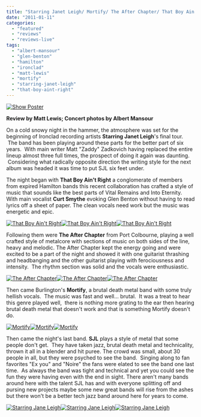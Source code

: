 ```yaml
---
title: "Starring Janet Leigh/ Mortify/ The After Chapter/ That Boy Ain't Right @ Absinthe, Hamilton ON, January 6, 2011"
date: "2011-01-11"
categories: 
  - "featured"
  - "reviews"
  - "reviews-live"
tags: 
  - "albert-mansour"
  - "glen-benton"
  - "hamilton"
  - "ironclad"
  - "matt-lewis"
  - "mortify"
  - "starring-janet-leigh"
  - "that-boy-aint-right"
---
```


[![](http://www.hellbound.ca/wp-content/uploads/2011/01/cover.jpg "Show Poster")](http://www.hellbound.ca/wp-content/uploads/2011/01/cover.jpg)

**Review by Matt Lewis; Concert photos by Albert Mansour**

On a cold snowy night in the hammer, the atmosphere was set for the beginning of Ironclad recording artists **Starring Janet Leigh**'s final tour.  The band has been playing around these parts for the better part of six years.  With main writer Matt "Zaddy" Zadkovich having replaced the entire lineup almost three full times, the prospect of doing it again was daunting.  Considering what radically opposite direction the writing style for the next album was headed it was time to put SJL six feet under.

The night began with **That Boy Ain't Right** a conglomerate of members from expired Hamilton bands this recent collaboration has crafted a style of music that sounds like the best parts of Vital Remains and Into Eternity.   With main vocalist **Curt Smythe** evoking Glen Benton without having to read lyrics off a sheet of paper. The clean vocals need work but the music was energetic and epic.

[![](http://www.hellbound.ca/wp-content/uploads/2011/01/That-boy-aint-right-003ab-150x150.jpg "That Boy Ain't Right")](http://www.hellbound.ca/wp-content/uploads/2011/01/That-boy-aint-right-003ab.jpg)[![](http://www.hellbound.ca/wp-content/uploads/2011/01/That-boy-aint-right-005ab-150x150.jpg "That Boy Ain't Right")](http://www.hellbound.ca/wp-content/uploads/2011/01/That-boy-aint-right-005ab.jpg)[![](http://www.hellbound.ca/wp-content/uploads/2011/01/That-boy-aint-right-001ab-150x150.jpg "That Boy Ain't Right")](http://www.hellbound.ca/wp-content/uploads/2011/01/That-boy-aint-right-001ab.jpg)

Following them were **The After Chapter** from Port Colbourne, playing a well crafted style of metalcore with sections of music on both sides of the line, heavy and melodic. The After Chapter kept the energy going and were excited to be a part of the night and showed it with one guitarist thrashing and headbanging and the other guitarist playing with ferociousness and intensity.  The rhythm section was solid and the vocals were enthusiastic.

[![](http://www.hellbound.ca/wp-content/uploads/2011/01/the-after-chapter-002ab-150x150.jpg "The After Chapter")](http://www.hellbound.ca/wp-content/uploads/2011/01/the-after-chapter-002ab.jpg)[![](http://www.hellbound.ca/wp-content/uploads/2011/01/the-after-chapter-005ab-150x150.jpg "The After Chapter")](http://www.hellbound.ca/wp-content/uploads/2011/01/the-after-chapter-005ab.jpg)[![](http://www.hellbound.ca/wp-content/uploads/2011/01/the-after-chapter-003ab-150x150.jpg "The After Chapter")](http://www.hellbound.ca/wp-content/uploads/2011/01/the-after-chapter-003ab.jpg)

Then came Burlington's **Mortify**, a brutal death metal band with some truly hellish vocals.  The music was fast and well... brutal.  It was a treat to hear this genre played well,  there is nothing more grating to the ear then hearing brutal death metal that doesn't work and that is something Mortify doesn't do.

[![](http://www.hellbound.ca/wp-content/uploads/2011/01/Mortify-002ab-150x150.jpg "Mortify")](http://www.hellbound.ca/wp-content/uploads/2011/01/Mortify-002ab.jpg)[![](http://www.hellbound.ca/wp-content/uploads/2011/01/Mortify-004ab-150x150.jpg "Mortify")](http://www.hellbound.ca/wp-content/uploads/2011/01/Mortify-004ab.jpg)[![](http://www.hellbound.ca/wp-content/uploads/2011/01/Mortify-006ab-150x150.jpg "Mortify")](http://www.hellbound.ca/wp-content/uploads/2011/01/Mortify-006ab.jpg)

Then came the night's last band. **SJL** plays a style of metal that some people don't get.  They have taken jazz, brutal death metal and technicality, thrown it all in a blender and hit puree. The crowd was small, about 30 people in all, but they were psyched to see the band.  Singing along to fan favorites "Ex you" and "Noire" the fans were elated to see the band one last time.  As always the band was tight and technical and yet you could see the fun they were having even with the end in sight. There aren't many bands around here with the talent SJL has and with everyone splitting off and pursing new projects maybe some new great bands will rise from the ashes but there won't be a better tech jazz band around here for years to come.

[![](http://www.hellbound.ca/wp-content/uploads/2011/01/Starring-Janet-leigh-003ab-150x150.jpg "Starring Jane Leigh")](http://www.hellbound.ca/wp-content/uploads/2011/01/Starring-Janet-leigh-003ab.jpg)[![](http://www.hellbound.ca/wp-content/uploads/2011/01/Starring-Janet-leigh-004ab-150x150.jpg "Starring Jane Leigh")](http://www.hellbound.ca/wp-content/uploads/2011/01/Starring-Janet-leigh-004ab.jpg)[![](http://www.hellbound.ca/wp-content/uploads/2011/01/Starring-Janet-leigh-009ab-150x150.jpg "Starring Jane Leigh")](http://www.hellbound.ca/wp-content/uploads/2011/01/Starring-Janet-leigh-009ab.jpg)
